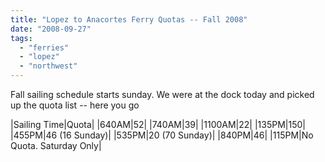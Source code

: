 ```yaml
---
title: "Lopez to Anacortes Ferry Quotas -- Fall 2008"
date: "2008-09-27"
tags: 
  - "ferries"
  - "lopez"
  - "northwest"
---
```


Fall sailing schedule starts sunday. We were at the dock today and picked up the quota list -- here you go

|Sailing Time|Quota| |640AM|52| |740AM|39| |1100AM|22| |135PM|150| |455PM|46 (16 Sunday)| |535PM|20 (70 Sunday)| |840PM|46| |115PM|No Quota. Saturday Only|
